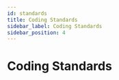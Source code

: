 ```yaml
---
id: standards
title: Coding Standards
sidebar_label: Coding Standards
sidebar_position: 4
---
```


# Coding Standards

